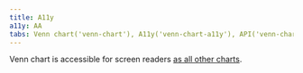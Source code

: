```yaml
---
title: A11y
a11y: AA
tabs: Venn chart('venn-chart'), A11y('venn-chart-a11y'), API('venn-chart-api'), Examples('venn-chart-d3-code'), Changelog('d3-chart-changelog')
---
```


Venn chart is accessible for screen readers [as all other charts](/data-display/d3-chart/d3-chart-a11y).
